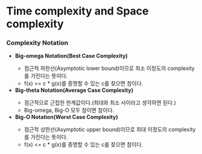 <h1>Time complexity and Space complexity</h1>

<h3>Complexity Notation</h3>
<ul>
	<li><b>Big-omega Notation(Best Case Complexity)</b></li>
	<ul>
		<li>점근적 하한선(Asymptotic lower bound)이므로 최소 이정도의 complexity를 가진다는 뜻이다.</li>
		<li>f(x) >= c * g(x)를 증명할 수 있는 c를 찾으면 참이다.</li>
	</ul>
	<li><b>Big-theta Notation(Average Case Complexity)</b></li>
	<ul>
		<li>점근적으로 근접한 한계값이다.(최대와 최소 사이라고 생각하면 된다.)</li>
		<li>Big-omega, Big-O 모두 참이면 참이다.</li>
	</ul>
	<li><b>Big-O Notation(Worst Case Complexity)</b></li>
	<ul>
		<li>점근적 상한선(Asymptotic upper bound)이므로 최대 이정도의 complexity를 가진다는 뜻이다.</li>
		<li>f(x) <= c * g(x)를 증명할 수 있는 c를 찾으면 참이다.</li>
	</ul>
</ul>
